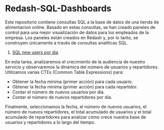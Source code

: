# Redash-SQL-Dashboards

Este repositorio contiene consultas SQL a la base de datos de una tienda de alimentacion online. 
Basado en estas consultas, se han creado paneles de control para una mejor visualización de datos 
para los empleados de la empresa. Los paneles están creados en Redash y, por lo tanto, se construyen
únicamente a través de consultas analíticas SQL.

1. [SQL new users por dia](https://github.com/elena210910/Redash-SQL-Dashboards/blob/main/SQL_new_users_por_dia)

En esta tarea, analizaremos el crecimiento de la audiencia de nuestro servicio y observaremos la dinámica del número de usuarios y repartidores. Utilizamos varias CTEs (Common Table Expressions) para:
  - Obtener la fecha mínima (primer acción) para cada usuario.
  - Obtener la fecha mínima (primer acción) para cada repartidor.
  - Contar el número de nuevos usuarios por día.
  - Contar el número de nuevos repartidores por día.
    
Finalmente, seleccionamos la fecha, el número de nuevos usuarios, el número de nuevos repartidores, el total acumulado de usuarios y el   total acumulado de repartidores para analizar cómo crece nuestra base de usuarios y repartidores a lo largo del tiempo.

